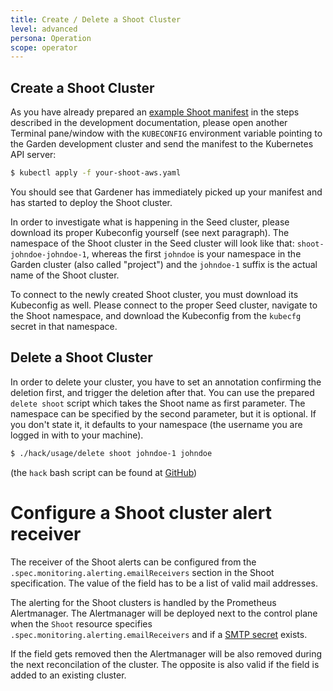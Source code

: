 ```yaml
---
title: Create / Delete a Shoot Cluster
level: advanced
persona: Operation
scope: operator
---
```


## Create a Shoot Cluster

As you have already prepared an [example Shoot manifest](https://github.com/gardener/gardener/blob/master/example/90-shoot.yaml) in the steps described in the development documentation, please open another Terminal pane/window with the `KUBECONFIG` environment variable pointing to the Garden development cluster and send the manifest to the Kubernetes API server:

```bash
$ kubectl apply -f your-shoot-aws.yaml
```

You should see that Gardener has immediately picked up your manifest and has started to deploy the Shoot cluster.

In order to investigate what is happening in the Seed cluster, please download its proper Kubeconfig yourself (see next paragraph). The namespace of the Shoot cluster in the Seed cluster will look like that: `shoot-johndoe-johndoe-1`, whereas the first `johndoe` is your namespace in the Garden cluster (also called "project") and the `johndoe-1` suffix is the actual name of the Shoot cluster.

To connect to the newly created Shoot cluster, you must download its Kubeconfig as well. Please connect to the proper Seed cluster, navigate to the Shoot namespace, and download the Kubeconfig from the `kubecfg` secret in that namespace.

## Delete a Shoot Cluster

In order to delete your cluster, you have to set an annotation confirming the deletion first, and trigger the deletion after that. You can use the prepared `delete shoot` script which takes the Shoot name as first parameter. The namespace can be specified by the second parameter, but it is optional. If you don't state it, it defaults to your namespace (the username you are logged in with to your machine).

```bash
$ ./hack/usage/delete shoot johndoe-1 johndoe
```
(the `hack` bash script can be found at [GitHub](https://github.com/gardener/gardener/blob/master/hack/usage/delete))

# Configure a Shoot cluster alert receiver

The receiver of the Shoot alerts can be configured from the `.spec.monitoring.alerting.emailReceivers` section in the Shoot specification. The value of the field has to be a list of valid mail addresses.

The alerting for the Shoot clusters is handled by the Prometheus Alertmanager. The Alertmanager will be deployed next to the control plane when the `Shoot` resource specifies `.spec.monitoring.alerting.emailReceivers` and if a [SMTP secret](https://github.com/gardener/gardener/blob/master/example/10-secret-alerting.yaml) exists.

If the field gets removed then the Alertmanager will be also removed during the next reconcilation of the cluster. The opposite is also valid if the field is added to an existing cluster.
